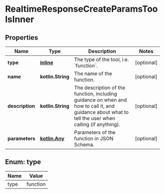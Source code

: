
# RealtimeResponseCreateParamsToolsInner

## Properties
| Name | Type | Description | Notes |
| ------------ | ------------- | ------------- | ------------- |
| **type** | [**inline**](#Type) | The type of the tool, i.e. &#x60;function&#x60;. |  [optional] |
| **name** | **kotlin.String** | The name of the function. |  [optional] |
| **description** | **kotlin.String** | The description of the function, including guidance on when and how  to call it, and guidance about what to tell the user when calling  (if anything).  |  [optional] |
| **parameters** | [**kotlin.Any**](.md) | Parameters of the function in JSON Schema. |  [optional] |


<a id="Type"></a>
## Enum: type
| Name | Value |
| ---- | ----- |
| type | function |



